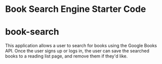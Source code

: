 # Book Search Engine Starter Code

# book-search

This application allows a user to search for books using the Google Books API. Once the user signs up or logs in, the user can save the searched books to a reading list page, and remove them if they'd like.
